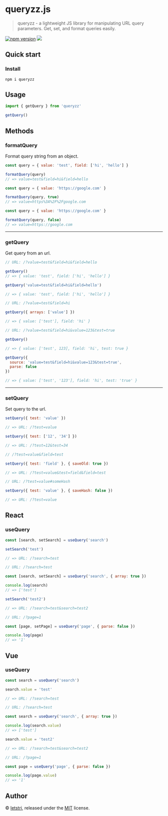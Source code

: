 # queryzz.js

> queryzz - a lightweight JS library for manipulating URL query parameters. Get, set, and format queries easily.

[![npm version](https://badge.fury.io/js/queryzz.svg)](https://www.npmjs.com/package/queryzz)
[![](https://data.jsdelivr.com/v1/package/npm/queryzz/badge)](https://www.jsdelivr.com/package/npm/queryzz)

## Quick start

### Install

```shell
npm i queryzz
```

## Usage

```js
import { getQuery } from 'queryzz'

getQuery()
```

## Methods

### formatQuery

Format query string from an object.

```js
const query = { value: 'test', field: ['hi', 'hello'] }

formatQuery(query)
// => value=test&field=hi&field=hello
```

```js
const query = { value: 'https://google.com' }

formatQuery(query, true)
// => value=https%3A%2F%2Fgoogle.com
```

```js
const query = { value: 'https://google.com' }

formatQuery(query, false)
// => value=https://google.com
```

* * *

### getQuery

Get query from an url.

```js
// URL: /?value=test&field=hi&field=hello

getQuery()
// => { value: 'test', field: ['hi', 'hello'] }
```

```js
getQuery('value=test&field=hi&field=hello')

// => { value: 'test', field: ['hi', 'hello'] }
```

```js
// URL: /?value=test&field=hi

getQuery({ arrays: ['value'] })

// => { value: ['test'], field: 'hi' }
```

```js
// URL: /?value=test&field=hi&value=123&test=true

getQuery()

// => { value: ['test', 123], field: 'hi', test: true }
```

```js
getQuery({
  source: 'value=test&field=hi&value=123&test=true',
  parse: false
})

// => { value: ['test', '123'], field: 'hi', test: 'true' }
```

* * *

### setQuery

Set query to the url.

```js
setQuery({ test: 'value' })

// => URL: /?test=value
```

```js
setQuery({ test: ['12', '34'] })

// => URL: /?test=12&test=34
```

```js
// /?test=value&field=test

setQuery({ test: 'field' }, { saveOld: true })

// => URL: /?test=value&test=field&field=test
```

```js
// URL: /?test=value#someHash

setQuery({ test: 'value' }, { saveHash: false })

// => URL: /?test=value
```

## React

### useQuery

```js
const [search, setSearch] = useQuery('search')

setSearch('test')

// => URL: /?search=test
```

```js
// URL: /?search=test

const [search, setSearch] = useQuery('search', { array: true })

console.log(search)
// => ['test']

setSearch('test2')

// => URL: /?search=test&search=test2
```

```js
// URL: /?page=1

const [page, setPage] = useQuery('page', { parse: false })

console.log(page)
// => '1'
```

## Vue

### useQuery

```js
const search = useQuery('search')

search.value = 'test'

// => URL: /?search=test
```

```js
// URL: /?search=test

const search = useQuery('search', { array: true })

console.log(search.value)
// => ['test']

search.value = 'test2'

// => URL: /?search=test&search=test2
```

```js
// URL: /?page=1

const page = useQuery('page', { parse: false })

console.log(page.value)
// => '1'
```

## Author

© [letstri](https://letstri.dev), released under the [MIT](https://github.com/letstri/queryzz/blob/main/LICENSE) license.
